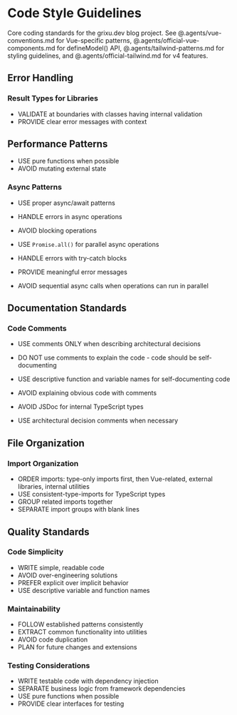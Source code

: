 # Code Style Guidelines

Core coding standards for the grixu.dev blog project. See @.agents/vue-conventions.md for Vue-specific patterns, @.agents/official-vue-components.md for defineModel() API, @.agents/tailwind-patterns.md for styling guidelines, and @.agents/official-tailwind.md for v4 features.

## Error Handling

### Result Types for Libraries

- VALIDATE at boundaries with classes having internal validation
- PROVIDE clear error messages with context

## Performance Patterns

- USE pure functions when possible
- AVOID mutating external state

### Async Patterns

- USE proper async/await patterns
- HANDLE errors in async operations
- AVOID blocking operations

- USE `Promise.all()` for parallel async operations
- HANDLE errors with try-catch blocks
- PROVIDE meaningful error messages
- AVOID sequential async calls when operations can run in parallel

## Documentation Standards

### Code Comments

- USE comments ONLY when describing architectural decisions
- DO NOT use comments to explain the code - code should be self-documenting

- USE descriptive function and variable names for self-documenting code
- AVOID explaining obvious code with comments
- AVOID JSDoc for internal TypeScript types
- USE architectural decision comments when necessary

## File Organization

### Import Organization

- ORDER imports: type-only imports first, then Vue-related, external libraries, internal utilities
- USE consistent-type-imports for TypeScript types
- GROUP related imports together
- SEPARATE import groups with blank lines

## Quality Standards

### Code Simplicity

- WRITE simple, readable code
- AVOID over-engineering solutions
- PREFER explicit over implicit behavior
- USE descriptive variable and function names

### Maintainability

- FOLLOW established patterns consistently
- EXTRACT common functionality into utilities
- AVOID code duplication
- PLAN for future changes and extensions

### Testing Considerations

- WRITE testable code with dependency injection
- SEPARATE business logic from framework dependencies
- USE pure functions when possible
- PROVIDE clear interfaces for testing
